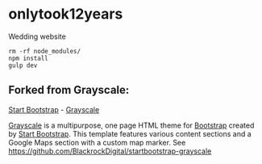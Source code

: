 # onlytook12years #

Wedding website

    rm -rf node_modules/
    npm install
    gulp dev

## Forked from Grayscale:

[Start Bootstrap](http://startbootstrap.com/) - [Grayscale](http://startbootstrap.com/template-overviews/grayscale/)

[Grayscale](http://startbootstrap.com/template-overviews/grayscale/) is a multipurpose, one page HTML theme for [Bootstrap](http://getbootstrap.com/) created by [Start Bootstrap](http://startbootstrap.com/). This template features various content sections and a Google Maps section with a custom map marker.
See https://github.com/BlackrockDigital/startbootstrap-grayscale